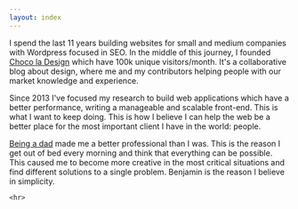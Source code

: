 ```yaml
---
layout: index
---
```


<section class="about" role="main">
  <div class="wrapper">
    <p>I spend the last 11 years building websites for small and medium companies with Wordpress focused in SEO. In the middle of this journey, I founded <a href="http://chocoladesign.com" title="Choco la Design" target="_blank">Choco la Design</a> which have 100k unique visitors/month. It's a collaborative blog about design, where me and my contributors helping people with our market knowledge and experience.</p>
    <p>Since 2013 I've focused my research to build web applications which have a better performance, writing a manageable and scalable front-end. This is what I want to keep doing. This is how I believe I can help the web be a better place for the most important client I have in the world: people.</p>
    <p><a href="http://instagram.com/p/forEYuO9z9/" title="Quando me tornei pai" target="_blank">Being a dad</a> made me a better professional than I was. This is the reason I get out of bed every morning and think that everything can be possible. This caused me to become more creative in the most critical situations and find different solutions to a single problem. Benjamin is the reason I believe in simplicity.
    </p>

    <hr>
  </div>
</section>
